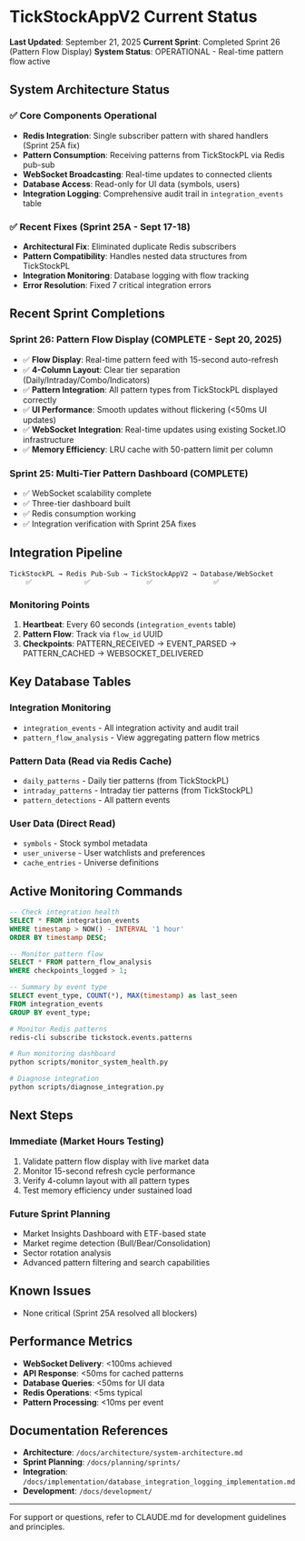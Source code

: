 # TickStockAppV2 Current Status

**Last Updated**: September 21, 2025
**Current Sprint**: Completed Sprint 26 (Pattern Flow Display)
**System Status**: OPERATIONAL - Real-time pattern flow active

## System Architecture Status

### ✅ Core Components Operational
- **Redis Integration**: Single subscriber pattern with shared handlers (Sprint 25A fix)
- **Pattern Consumption**: Receiving patterns from TickStockPL via Redis pub-sub
- **WebSocket Broadcasting**: Real-time updates to connected clients
- **Database Access**: Read-only for UI data (symbols, users)
- **Integration Logging**: Comprehensive audit trail in `integration_events` table

### ✅ Recent Fixes (Sprint 25A - Sept 17-18)
- **Architectural Fix**: Eliminated duplicate Redis subscribers
- **Pattern Compatibility**: Handles nested data structures from TickStockPL
- **Integration Monitoring**: Database logging with flow tracking
- **Error Resolution**: Fixed 7 critical integration errors

## Recent Sprint Completions

### Sprint 26: Pattern Flow Display (COMPLETE - Sept 20, 2025)
- ✅ **Flow Display**: Real-time pattern feed with 15-second auto-refresh
- ✅ **4-Column Layout**: Clear tier separation (Daily/Intraday/Combo/Indicators)
- ✅ **Pattern Integration**: All pattern types from TickStockPL displayed correctly
- ✅ **UI Performance**: Smooth updates without flickering (<50ms UI updates)
- ✅ **WebSocket Integration**: Real-time updates using existing Socket.IO infrastructure
- ✅ **Memory Efficiency**: LRU cache with 50-pattern limit per column

### Sprint 25: Multi-Tier Pattern Dashboard (COMPLETE)
- ✅ WebSocket scalability complete
- ✅ Three-tier dashboard built
- ✅ Redis consumption working
- ✅ Integration verification with Sprint 25A fixes

## Integration Pipeline

```
TickStockPL → Redis Pub-Sub → TickStockAppV2 → Database/WebSocket
    ✅             ✅              ✅               ✅
```

### Monitoring Points
1. **Heartbeat**: Every 60 seconds (`integration_events` table)
2. **Pattern Flow**: Track via `flow_id` UUID
3. **Checkpoints**: PATTERN_RECEIVED → EVENT_PARSED → PATTERN_CACHED → WEBSOCKET_DELIVERED

## Key Database Tables

### Integration Monitoring
- `integration_events` - All integration activity and audit trail
- `pattern_flow_analysis` - View aggregating pattern flow metrics

### Pattern Data (Read via Redis Cache)
- `daily_patterns` - Daily tier patterns (from TickStockPL)
- `intraday_patterns` - Intraday tier patterns (from TickStockPL)
- `pattern_detections` - All pattern events

### User Data (Direct Read)
- `symbols` - Stock symbol metadata
- `user_universe` - User watchlists and preferences
- `cache_entries` - Universe definitions

## Active Monitoring Commands

```sql
-- Check integration health
SELECT * FROM integration_events
WHERE timestamp > NOW() - INTERVAL '1 hour'
ORDER BY timestamp DESC;

-- Monitor pattern flow
SELECT * FROM pattern_flow_analysis
WHERE checkpoints_logged > 1;

-- Summary by event type
SELECT event_type, COUNT(*), MAX(timestamp) as last_seen
FROM integration_events
GROUP BY event_type;
```

```bash
# Monitor Redis patterns
redis-cli subscribe tickstock.events.patterns

# Run monitoring dashboard
python scripts/monitor_system_health.py

# Diagnose integration
python scripts/diagnose_integration.py
```

## Next Steps

### Immediate (Market Hours Testing)
1. Validate pattern flow display with live market data
2. Monitor 15-second refresh cycle performance
3. Verify 4-column layout with all pattern types
4. Test memory efficiency under sustained load

### Future Sprint Planning
- Market Insights Dashboard with ETF-based state
- Market regime detection (Bull/Bear/Consolidation)
- Sector rotation analysis
- Advanced pattern filtering and search capabilities

## Known Issues
- None critical (Sprint 25A resolved all blockers)

## Performance Metrics
- **WebSocket Delivery**: <100ms achieved
- **API Response**: <50ms for cached patterns
- **Database Queries**: <50ms for UI data
- **Redis Operations**: <5ms typical
- **Pattern Processing**: <10ms per event

## Documentation References
- **Architecture**: `/docs/architecture/system-architecture.md`
- **Sprint Planning**: `/docs/planning/sprints/`
- **Integration**: `/docs/implementation/database_integration_logging_implementation.md`
- **Development**: `/docs/development/`

---

For support or questions, refer to CLAUDE.md for development guidelines and principles.